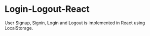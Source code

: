 # Login-Logout-React
User Signup, Signin, Login and Logout is implemented in React using LocalStorage.
